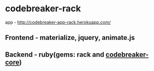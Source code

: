 # codebreaker-rack  

app - http://codebreaker-app-rack.herokuapp.com/  

## Frontend - materialize, jquery, animate.js  

## Backend - ruby(gems: rack and [codebreaker-core](https://github.com/shepitko/codebreaker))  
